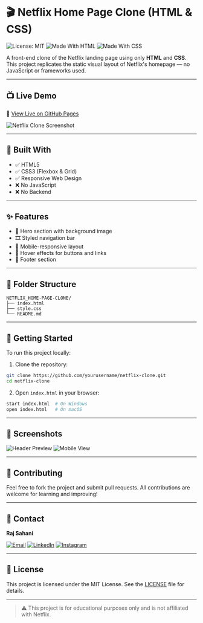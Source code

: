 
# 🎬 Netflix Home Page Clone (HTML & CSS)

![License: MIT](https://img.shields.io/badge/License-MIT-yellow.svg)
![Made With HTML](https://img.shields.io/badge/Made%20with-HTML5-orange?style=flat&logo=html5)
![Made With CSS](https://img.shields.io/badge/Made%20with-CSS3-blue?style=flat&logo=css3)

A front-end clone of the Netflix landing page using only **HTML** and **CSS**. This project replicates the static visual layout of Netflix's homepage — no JavaScript or frameworks used.

---

## 📺 Live Demo

🔗 [View Live on GitHub Pages](https://the-rajsahani.github.io/NETFLIX_HOME-PAGE-CLONE/)

![Netflix Clone Screenshot](https://your-screenshot-url.com/netflix-home.png)

---

## 🧰 Built With

- ✅ HTML5
- ✅ CSS3 (Flexbox & Grid)
- ✅ Responsive Web Design
- ❌ No JavaScript
- ❌ No Backend

---

## ✨ Features

- 🎥 Hero section with background image
- 🎞️ Styled navigation bar
- 📱 Mobile-responsive layout
- 🎨 Hover effects for buttons and links
- 📄 Footer section

---

## 📂 Folder Structure

```
NETFLIX_HOME-PAGE-CLONE/
├── index.html
├── style.css
└── README.md
```

---

## 🚀 Getting Started

To run this project locally:

1. Clone the repository:

```bash
git clone https://github.com/yourusername/netflix-clone.git
cd netflix-clone
```

2. Open `index.html` in your browser:

```bash
start index.html  # On Windows
open index.html   # On macOS
```

---

## 📸 Screenshots

![Header Preview](https://your-screenshot-url.com/netflix-header.png)
![Mobile View](https://your-screenshot-url.com/netflix-mobile.png)

---

## 🤝 Contributing

Feel free to fork the project and submit pull requests. All contributions are welcome for learning and improving!

---

## 📇 Contact

**Raj Sahani**

[![Email](https://img.shields.io/badge/Email-D14836?style=for-the-badge&logo=gmail&logoColor=white)](mailto:sahaniraj7267@gmail.com)
[![LinkedIn](https://img.shields.io/badge/LinkedIn-0A66C2?style=for-the-badge&logo=linkedin&logoColor=white)](https://www.linkedin.com/in/raj-sahani-35082335b)
[![Instagram](https://img.shields.io/badge/Instagram-E4405F?style=for-the-badge&logo=instagram&logoColor=white)](https://www.instagram.com/rajsahanii__/)

---

## 📄 License

This project is licensed under the MIT License. See the [LICENSE](LICENSE) file for details.

---

> ⚠️ This project is for educational purposes only and is not affiliated with Netflix.
